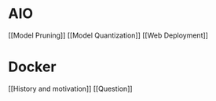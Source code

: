 
# AIO
[[Model Pruning]]
[[Model Quantization]]
[[Web Deployment]]

# Docker
[[History and motivation]]
[[Question]]

